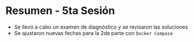 # Resumen - 5ta Sesión

- Se llevó a cabo un examen de diagnóstico y se revisaron las soluciones
- Se ajustaron nuevas fechas para la 2da parte con `Docker Compose`
